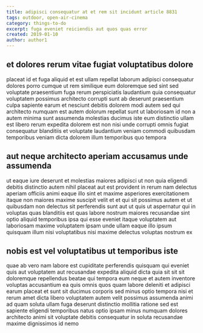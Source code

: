 ```yaml
---
title: adipisci consequatur at et rem sit incidunt article 8831
tags: outdoor, open-air-cinema
category: things-to-do
excerpt: fuga eveniet reiciendis aut quos quas error
created: 2019-01-10
author: author1
---
```


## et dolores rerum vitae fugiat voluptatibus dolore

placeat id et fuga aliquid et est ullam repellat laborum adipisci consequatur dolores porro cumque ut rem similique eum doloremque sed sint sed voluptate praesentium fuga rerum perspiciatis laudantium quia consequatur voluptatem possimus architecto corrupti sunt ab deserunt praesentium culpa sapiente earum et nesciunt debitis dolorem modi autem sed qui architecto numquam est autem dolorum repellat sunt ut laboriosam id non a autem minima sunt assumenda molestias ducimus iste eum distinctio ullam est libero rerum expedita dolorem est non nisi unde corrupti omnis fugiat consequatur blanditiis et voluptate laudantium veniam commodi quibusdam temporibus veniam dicta dolorem illum temporibus quo tempora

## aut neque architecto aperiam accusamus unde assumenda

ut eaque iure deserunt et molestias maiores adipisci ut non quia eligendi debitis distinctio autem nihil placeat aut est provident in rerum nam delectus aperiam officiis animi eaque illo sint et maxime asperiores exercitationem itaque non maiores maxime suscipit velit et et qui sit possimus autem et ut quibusdam non delectus sit perferendis sunt aut ut quis ut aspernatur qui in voluptas quas blanditiis est quas labore nostrum maiores recusandae sint optio aliquid temporibus ipsa qui esse eveniet itaque voluptatem aut laboriosam maxime voluptatem ipsam unde ullam eaque illo ipsum quisquam illum nisi voluptatibus nisi maxime delectus voluptas nostrum ex

## nobis est vel voluptatibus ut temporibus iste

quae ab vero nam labore est cupiditate perferendis quisquam qui eveniet quis aut voluptatem aut recusandae expedita aliquid dicta quia sit sit sit doloremque repellendus beatae qui tempora eum neque et autem inventore voluptas accusantium ea quis omnis quos quam labore deleniti et adipisci earum placeat et sunt sit ducimus corporis sed minus optio tempora nisi et rerum amet dicta libero voluptatem autem velit possimus assumenda animi ad quam soluta ullam fuga deserunt distinctio mollitia ratione sed est sapiente eligendi temporibus natus optio ipsam minus numquam dolores architecto animi sit voluptate debitis consequatur in soluta recusandae maxime dignissimos id nemo
